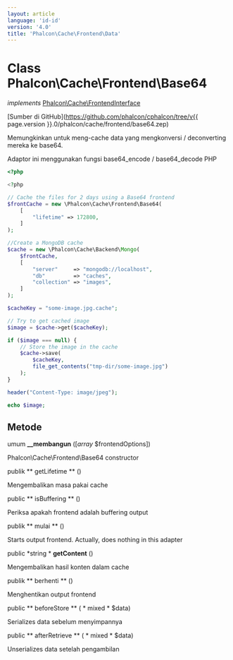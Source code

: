 ```yaml
---
layout: article
language: 'id-id'
version: '4.0'
title: 'Phalcon\Cache\Frontend\Data'
---
```

# Class **Phalcon\Cache\Frontend\Base64**

*implements* [Phalcon\Cache\FrontendInterface](Phalcon_Cache_FrontendInterface)

[Sumber di GitHub](https://github.com/phalcon/cphalcon/tree/v{{ page.version }}.0/phalcon/cache/frontend/base64.zep)

Memungkinkan untuk meng-cache data yang mengkonversi / deconverting mereka ke base64.

Adaptor ini menggunakan fungsi base64_encode / base64_decode PHP

```php
<?php

<?php

// Cache the files for 2 days using a Base64 frontend
$frontCache = new \Phalcon\Cache\Frontend\Base64(
    [
        "lifetime" => 172800,
    ]
);

//Create a MongoDB cache
$cache = new \Phalcon\Cache\Backend\Mongo(
    $frontCache,
    [
        "server"     => "mongodb://localhost",
        "db"         => "caches",
        "collection" => "images",
    ]
);

$cacheKey = "some-image.jpg.cache";

// Try to get cached image
$image = $cache->get($cacheKey);

if ($image === null) {
    // Store the image in the cache
    $cache->save(
        $cacheKey,
        file_get_contents("tmp-dir/some-image.jpg")
    );
}

header("Content-Type: image/jpeg");

echo $image;

```

## Metode

umum **__membangun** ([*array* $frontendOptions])

Phalcon\Cache\Frontend\Base64 constructor

publik ** getLifetime ** ()

Mengembalikan masa pakai cache

public ** isBuffering ** ()

Periksa apakah frontend adalah buffering output

publik ** mulai ** ()

Starts output frontend. Actually, does nothing in this adapter

public *string * **getContent** ()

Mengembalikan hasil konten dalam cache

publik ** berhenti ** ()

Menghentikan output frontend

public ** beforeStore ** ( * mixed * $data)

Serializes data sebelum menyimpannya

public ** afterRetrieve ** ( * mixed * $data)

Unserializes data setelah pengambilan